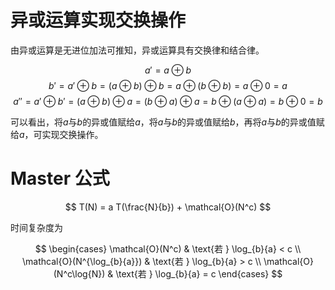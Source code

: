 # 异或运算实现交换操作

由异或运算是无进位加法可推知，异或运算具有交换律和结合律。

$$ a\prime = a \oplus b $$
$$ b\prime = a\prime \oplus b = (a \oplus b) \oplus b = a \oplus (b \oplus b) = a \oplus 0 = a $$
$$ a\prime\prime = a\prime \oplus b\prime = (a \oplus b) \oplus a = (b \oplus a) \oplus a = b \oplus (a \oplus a) = b \oplus 0 = b $$

可以看出，将$a$与$b$的异或值赋给$a$，将$a$与$b$的异或值赋给$b$，再将$a$与$b$的异或值赋给$a$，可实现交换操作。

# Master 公式

$$ T(N) = a T(\frac{N}{b}) + \mathcal{O}(N^c) $$

时间复杂度为

$$
\begin{cases}
\mathcal{O}(N^c) & \text{若 } \log_{b}{a} < c \\
\mathcal{O}(N^{\log_{b}{a}}) & \text{若 } \log_{b}{a} > c \\
\mathcal{O}(N^c\log{N}) & \text{若 } \log_{b}{a} = c
\end{cases}
$$
